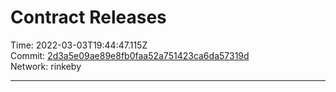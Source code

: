 # Contract Releases

Time: 2022-03-03T19:44:47.115Z  
Commit: [2d3a5e09ae89e8fb0faa52a751423ca6da57319d](https://github.com/aragon/zaragoza/commit/2d3a5e09ae89e8fb0faa52a751423ca6da57319d)  
Network: rinkeby  
___  
